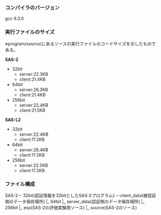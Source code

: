 ### コンパイラのバージョン
gcc 9.3.0
### 実行ファイルのサイズ
※program/source/にあるソースの実行ファイルのコードサイズを示したものである。  
  
**SAS-2**  
* 32bit  
  * server:22.3KB  
  * client:21.4KB  
* 64bit  
  * server:26.3KB  
  * client:21.4KB  
* 256bit  
  * server:22.4KB  
  * client:21.5KB  
  
**SAS-L2**  
* 32bit  
  * server:22.4KB  
  * client:17.2KB  
* 64bit  
  * server:26.4KB  
  * client:17.2KB  
* 256bit  
  * server:22.5KB  
  * client:17.2KB  
### ファイル構成
SAS-2-- 32bit(認証情報を32bitとしたSAS-2プログラム)---client_data(被認証側のデータ保存場所)
     |_ 64bit                                    |_ server_data(認証側のデータ保存場所)
     |_ 256bit                                   |_ exp(SAS-2の評価実験用ソース)
                                                 |_ source(SAS-2のソース)
